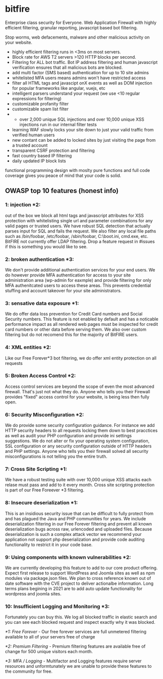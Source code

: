 # bitfire
Enterprise class security for Everyone. Web Application Firewall with highly efficient filtering, granular reporting, javascript based bot filtering.

Stop worms, web defacements, malware and other malicious activity on your website.

* highly efficient filtering runs in <3ms on most servers.
* Block rate for AWS T2 servers >120 HTTP blocks per second.
* Filtering for ALL bot traffic.  Bot IP address filtering and human javascript verification ensures that all malicious bots are blocked.
* add multi factor (SMS based) authentication for up to 10 site admins
* whitelisted MFA users means admins won't have restricted access
* filter all HTML tags and javascipt onX events as well as DOM injection for popular frameworks like angular, vuejs, etc
* intelligent parsers understand your request (we use <10 regular expressions for filtering)
* customizable profanity filter
* customizable spam list filter
* * over 2,000 unique SQL injections and over 10,000 unique XSS injections run in our internal filter tests
* learning WAF slowly locks your site down to just your valid traffic from verified human users
* new contant can be added to locked sites by just visiting the page from a trusted account
* transparent CSRF protection and filtering
* fast country based IP filtering
* daily updated IP block lists

functional programming design with moslty pure functions and full code coverage gives you peace of mind that your code is solid.


## OWASP top 10 features (honest info)
 
### 1: injection *2:
out of the box we block all html tags and javascript attributes for XSS protection with whitelisting single url and parameter combinations for any valid pages or trusted users.  We have robust SQL detection that actually parses input for SQL and fails the request.  We also filter any local file paths such as /bin/foobar, /etc/foobar, /sbin/foobar, C:\boot.ini, cmd.exe, etc.  BitFIRE not currently offer LDAP filtering. Drop a feature request in #issues if this is something you would like to see.

### 2: broken authentication *3:
We don't provide additional authentication services for your end users.  We do however provide MFA authentication for access to your site administration area (wp-admin for eaxmple) and provide filtering for only MFA authenitcated users to access these areas.  This prevents credential stuffing and account takeover for your site administrators.

### 3: sensative data exposure *1:
We do offer data loss prevention for Credit Card numbers and Social Security numbers.  This feature is not enabled by default and has a noticable performance impact as all rendered web pages must be inspected for credit card numbers or other data before serving them.  We also over custom filtering but do not recomend this for the majority of BitFIRE users.

### 4: XML entities *2:
Like our Free Forever*3 bot filtering, we do offer xml entity protection on all requests

### 5: Broken Access Control *2:
Access control services are beyond the scope of even the most advanced firewall.  That's just not what they do.  Anyone who tells you their Firewall provides "fixed" access control for your website, is being less then fully open.

### 6: Security Misconfiguration *2:
We do provide some security configuration guidance.  For instance we add HTTP security headers to all requests locking them down to best pracctices as well as audit your PHP configuration and provide ini settings suggestions.  We do not alter or fix your operating system configuration, SSL configuration or any security configuration outside of HTTP headers and PHP settings.  Anyone who tells you their firewall solved all security misconfigurations is not telling you the entire truth.

### 7: Cross Site Scripting *1:
We have a robust testing suite with over 10,000 unique XSS attacks each relase must pass and add to it every month.  Cross site scripting protection is part of our Free Foreever *3 filtering.

### 8: Insecure deserialization *1:
This is an insidious security issue that can be difficult to fully protect from and has plagued the Java and PHP communities for years.  We include deserialization filtering in our Free Forever filtering and prevent all known deserialization bugs across raw, urlencoded and uploaded files.  Because deserialization is such a complex attack vector we recommend your application not support php deserialization and provide code auditing functionality to restrict it in your code base.

### 9: Using components with known vulnerabilities *2:
We are currently developing this feature to add to our core product offering.  Expect first release to support WordPress and Joomla sites as well as npm modules via package.json files.  We plan to cross reference known out of date software with the CVE project to deliver actionalbe information.  Long terms plans begining in 2021 are to add auto update functionality for wordpress and joomla sites.

### 10: Insufficient Logging and Monitoring *3:
Fortunately you can buy this.  We log all blocked traffic in elastic search and you can see each blocked request and inspect exactly why it was blocked.

_*1: Free Forever_ - Our free forever services are full unmetered filtering available to all of your servers free of charge

_*2: Premium Filtering_ - Premium filtering features are available free of change for 500 unique visitors each month. 

_*3: MFA / Logging_ - Multifactor and Logging features require server resources and unformtunately we are unable  to provide these features to the community for free.
